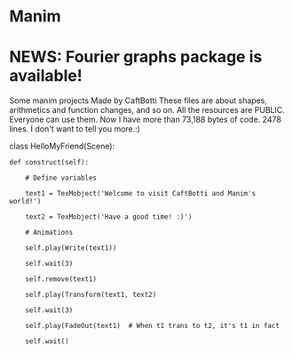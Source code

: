 # Manim
# NEWS: Fourier graphs package is available!
Some manim projects Made by CaftBotti
These files are about shapes, arithmetics and function changes, and so on.
All the resources are PUBLIC. Everyone can use them.
Now I have more than 73,188 bytes of code. 2478 lines.
I don't want to tell you more.:)

class HelloMyFriend(Scene):

    def construct(self):
    
        # Define variables
        
        text1 = TexMobject('Welcome to visit CaftBotti and Manim's world!')
        
        text2 = TexMobject('Have a good time! :)')
        
        # Animations
        
        self.play(Write(text1))
        
        self.wait(3)
        
        self.remove(text1)
        
        self.play(Transform(text1, text2)
        
        self.wait(3)
        
        self.play(FadeOut(text1)  # When t1 trans to t2, it's t1 in fact
        
        self.wait()
